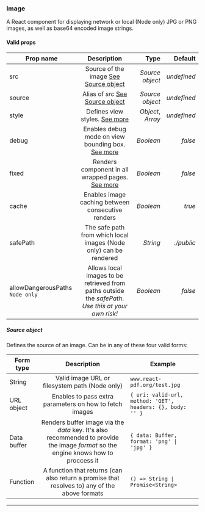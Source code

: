 ### Image

A React component for displaying network or local (Node only) JPG or PNG images, as well as base64 encoded image strings.

#### Valid props

| Prop name                       |                                             Description                                             |              Type |     Default |
| ------------------------------- | :-------------------------------------------------------------------------------------------------: | ----------------: | ----------: |
| src                             |                 Source of the image [See Source object](/components#source-object)                  |   _Source object_ | _undefined_ |
| source                          |                    Alias of _src_ [See Source object](/components#source-object)                    |   _Source object_ | _undefined_ |
| style                           |                              Defines view styles. [See more](/styling)                              | _Object_, _Array_ | _undefined_ |
| debug                           |              Enables debug mode on view bounding box. [See more](/advanced#debugging)               |         _Boolean_ |     _false_ |
| fixed                           |             Renders component in all wrapped pages. [See more](/advanced#page-wrapping)              |         _Boolean_ |     _false_ |
| cache                           |                          Enables image caching between consecutive renders                          |         _Boolean_ |      _true_ |
| safePath                        |                  The safe path from which local images (Node only) can be rendered                  |          _String_ |  _./public_ |
| allowDangerousPaths `Node only` | Allows local images to be retrieved from paths outside the _safePath_. _Use this at your own risk!_ |         _Boolean_ |     _false_ |

##### Source object

Defines the source of an image. Can be in any of these four valid forms:

| Form type   |                                                            Description                                                             | Example                                                    |
| ----------- | :--------------------------------------------------------------------------------------------------------------------------------: | ---------------------------------------------------------- |
| String      |                                           Valid image URL or filesystem path (Node only)                                           | `www.react-pdf.org/test.jpg`                               |
| URL object  |                                       Enables to pass extra parameters on how to fetch images                                       | `{ uri: valid-url, method: 'GET', headers: {}, body: '' }` |
| Data buffer | Renders buffer image via the _data_ key. It's also recommended to provide the image _format_ so the engine knows how to proccess it | `{ data: Buffer, format: 'png' \| 'jpg' }`                 |
| Function | A function that returns (can also return a promise that resolves to) any of the above formats |  `() => String \| Promise<String>`              |

---
